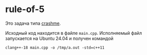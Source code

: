 # rule-of-5

Это задача типа [crashme](https://gitlab.com/hse-cpp/cpp-advanced-hse/-/blob/main/docs/crashme.md).

Исходный код находится в файле `main.cpp`.
Исполняемый файл запускается на Ubuntu 24.04 и получен командой
```shell
clang++-18 main.cpp -o /tmp/a.out -std=c++11
```
